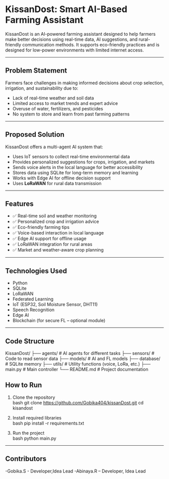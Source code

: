 #  KissanDost: Smart AI-Based Farming Assistant

KissanDost is an AI-powered farming assistant designed to help farmers make better decisions using real-time data, AI suggestions, and rural-friendly communication methods. It supports eco-friendly practices and is designed for low-power environments with limited internet access.

---

##  Problem Statement

Farmers face challenges in making informed decisions about crop selection, irrigation, and sustainability due to:

- Lack of real-time weather and soil data  
- Limited access to market trends and expert advice  
- Overuse of water, fertilizers, and pesticides  
- No system to store and learn from past farming patterns  

---

##  Proposed Solution

KissanDost offers a multi-agent AI system that:

- Uses IoT sensors to collect real-time environmental data  
- Provides personalized suggestions for crops, irrigation, and markets  
- Sends voice alerts in the local language for better accessibility  
- Stores data using SQLite for long-term memory and learning  
- Works with Edge AI for offline decision support  
- Uses **LoRaWAN** for rural data transmission  

---

##  Features

- ✅ Real-time soil and weather monitoring  
- ✅ Personalized crop and irrigation advice  
- ✅ Eco-friendly farming tips  
- ✅ Voice-based interaction in local language  
- ✅ Edge AI support for offline usage  
- ✅ LoRaWAN integration for rural areas  
- ✅ Market and weather-aware crop planning  

---

##  Technologies Used

- Python  
- SQLite  
- LoRaWAN  
- Federated Learning  
- IoT (ESP32, Soil Moisture Sensor, DHT11)  
- Speech Recognition  
- Edge AI  
- Blockchain (for secure FL – optional module)

---

## Code Structure


KissanDost/
├── agents/                 # AI agents for different tasks
├── sensors/                # Code to read sensor data
├── models/                 # AI and FL models
├── database/               # SQLite memory
├── utils/                  # Utility functions (voice, LoRa, etc.)
├── main.py                 # Main controller
└── README.md               # Project documentation


##  How to Run

1. Clone the repository  
   bash
   git clone https://github.com/Gobika404/kissanDost.git
   cd kisandost
   

2. Install required libraries  
   bash
   pip install -r requirements.txt
   

3. Run the project  
   bash
   python main.py
   

---

## Contributors

-Gobika.S - Developer,Idea Lead
-Abinaya.R – Developer, Idea Lead  



